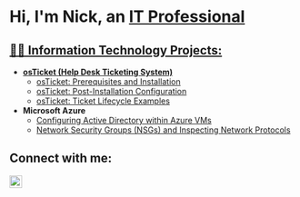 <h1>Hi, I'm Nick, an <a href="https://www.linkedin.com/in/nick-carrano-24b108214">IT Professional</h1>

<h2>👨‍💻 Information Technology Projects:</h2>

- <b>osTicket (Help Desk Ticketing System)</b>
  - [osTicket: Prerequisites and Installation](https://github.com/NickCarrano/osticket-prereqs)
  - [osTicket: Post-Installation Configuration](https://github.com/NickCarrano/post-install-config)
  - [osTicket: Ticket Lifecycle Examples](https://github.com/NickCarrano/ticket-lifestyle)
- <b>Microsoft Azure</b>
  - [Configuring Active Directory within Azure VMs](https://github.com/NickCarrano/configure-ad)
  - [Network Security Groups (NSGs) and Inspecting Network Protocols](https://github.com/joshmadakorcc/azure-network-protocols)

<h2>Connect with me:</h2>

[<img align="left" alt="Josh | LinkedIn" width="22px" src="https://cdn.jsdelivr.net/npm/simple-icons@v3/icons/linkedin.svg" />][linkedin]

[linkedin]: https://linkedin.com/in/nick-carrano-24b108214
